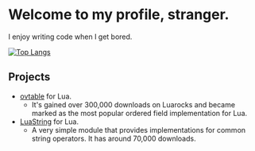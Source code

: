 # Welcome to my profile, stranger.
I enjoy writing code when I get bored.

[![Top Langs](https://github-readme-stats.vercel.app/api/top-langs/?username=well-in-that-case&theme=dracula)](https://github.com/anuraghazra/github-readme-stats)

## Projects
- [ovtable](https://luarocks.org/modules/well-in-that-case/ovtable) for Lua. 
  - It's gained over 300,000 downloads on Luarocks and became marked as the most popular ordered field implementation for Lua.
- [LuaString](https://github.com/well-in-that-case/LuaString) for Lua.
  - A very simple module that provides implementations for common string operators. It has around 70,000 downloads.
